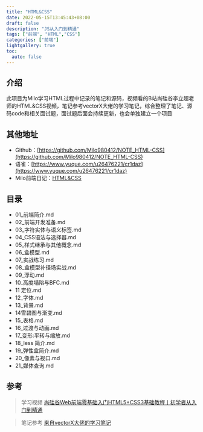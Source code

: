 ```yaml
---
title: "HTML&CSS"
date: 2022-05-15T13:45:43+08:00
draft: false
description: "JS从入门到精通"
tags: ["前端", "HTML","CSS"]
categories: ["前端"]
lightgallery: true
toc:
  auto: false
---
```

## 介绍

此项目为Milo学习HTML过程中记录的笔记和源码，视频看的B站尚硅谷李立超老师的HTML&CSS视频，笔记参考vectorX大佬的学习笔记，综合整理了笔记、源码code和相关面试题，面试题后面会持续更新，也会单独建立一个项目

## 其他地址

- Github：[https://github.com/Milo980412/NOTE_HTML-CSS](https://github.com/Milo980412/NOTE_HTML-CSS)
- 语雀：[https://www.yuque.com/u26476221/cr1daz](https://www.yuque.com/u26476221/cr1daz)
- Milo前端日记：[HTML&CSS](https://miloreact.github.io/pages/htmlcss/start.html)

## 目录

- 01_前端简介.md
- 02_前端开发准备.md
- 03_字符实体与语义标签.md
- 04_CSS语法与选择器.md
- 05_样式继承与其他概念.md
- 06_盒模型.md
- 07_实战练习.md
- 08_盒模型补径场实战.md
- 09_浮动.md
- 10_高度塌陷与BFC.md
- 11 定位.md
- 12_字体.md
- 13_背景.md
- 14雪碧图与渐变.md
- 15_表格.md
- 16_过渡与动画.md
- 17_变形:平转与缩放.md
- 18_less 简介.md
- 19_弹性盒简介.md
- 20_像素与视口.md
- 21_媒体查询.md

## 参考

> 学习视频 [尚硅谷Web前端零基础入门HTML5+CSS3基础教程丨初学者从入门到精通](https://www.bilibili.com/video/BV1XJ411X7Ud?spm_id_from=333.337.search-card.all.click)

> 笔记参考 [来自vectorX大佬的学习笔记](https://www.yuque.com/u21195183/hfcamg)
